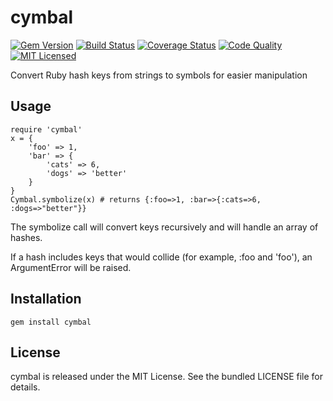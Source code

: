 cymbal
=========

[![Gem Version](https://img.shields.io/gem/v/cymbal.svg)](https://rubygems.org/gems/cymbal)
[![Build Status](https://img.shields.io/circleci/project/akerl/cymbal/master.svg)](https://circleci.com/gh/akerl/cymbal)
[![Coverage Status](https://img.shields.io/codecov/c/github/akerl/cymbal.svg)](https://codecov.io/github/akerl/cymbal)
[![Code Quality](https://img.shields.io/codacy/31e5cb840fdc473e9a52ef2a46501a07.svg)](https://www.codacy.com/app/akerl/cymbal)
[![MIT Licensed](https://img.shields.io/badge/license-MIT-green.svg)](https://tldrlegal.com/license/mit-license)

Convert Ruby hash keys from strings to symbols for easier manipulation

## Usage

```
require 'cymbal'
x = {
    'foo' => 1,
    'bar' => {
        'cats' => 6,
        'dogs' => 'better'
    }
}
Cymbal.symbolize(x) # returns {:foo=>1, :bar=>{:cats=>6, :dogs=>"better"}}
```

The symbolize call will convert keys recursively and will handle an array of hashes.

If a hash includes keys that would collide (for example, :foo and 'foo'), an ArgumentError will be raised.

## Installation

    gem install cymbal

## License

cymbal is released under the MIT License. See the bundled LICENSE file for details.

